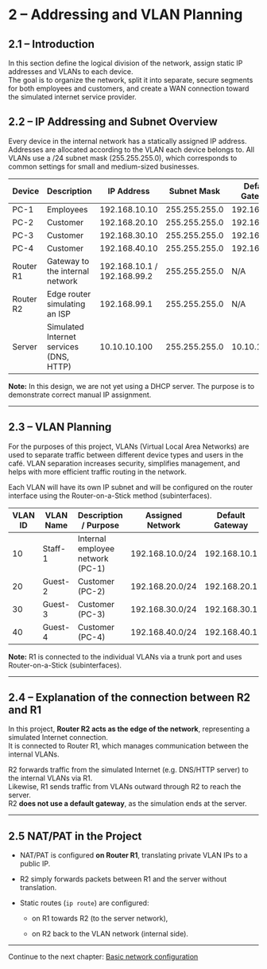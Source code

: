# **2 – Addressing and VLAN Planning**


## 2.1 – Introduction

In this section define the logical division of the network, assign static IP addresses and VLANs to each device.  
The goal is to organize the network, split it into separate, secure segments for both employees and customers, and create a WAN connection toward the simulated internet service provider.

## 2.2 –  IP Addressing and Subnet Overview

Every device in the internal network has a statically assigned IP address. Addresses are allocated according to the VLAN each device belongs to. All VLANs use a /24 subnet mask (255.255.255.0), which corresponds to common settings for small and medium-sized businesses.

| Device    | Description                             | IP Address                  | Subnet Mask   | Default Gateway |
| --------- | --------------------------------------- | --------------------------- | ------------- | --------------- |
| PC-1      | Employees                               | 192.168.10.10               | 255.255.255.0 | 192.168.10.1    |
| PC-2      | Customer                                | 192.168.20.10               | 255.255.255.0 | 192.168.20.1    |
| PC-3      | Customer                                | 192.168.30.10               | 255.255.255.0 | 192.168.30.1    |
| PC-4      | Customer                                | 192.168.40.10               | 255.255.255.0 | 192.168.40.1    |
| Router R1 | Gateway to the internal network         | 192.168.10.1 / 192.168.99.2 | 255.255.255.0 | N/A    |
| Router R2 | Edge router simulating an ISP           | 192.168.99.1                | 255.255.255.0 | N/A             |
| Server    | Simulated Internet services (DNS, HTTP) | 10.10.10.100                | 255.255.255.0 | 10.10.10.1      |

**Note:** In this design, we are not yet using a DHCP server. The purpose is to demonstrate correct manual IP assignment.

---

## 2.3 – VLAN Planning

For the purposes of this project, VLANs (Virtual Local Area Networks) are used to separate traffic between different device types and users in the café. VLAN separation increases security, simplifies management, and helps with more efficient traffic routing in the network.

Each VLAN will have its own IP subnet and will be configured on the router interface using the Router-on-a-Stick method (subinterfaces).

|VLAN ID|VLAN Name|Description / Purpose|Assigned Network|Default Gateway|Assigned Devices|
|---|---|---|---|---|---|
|10|Staff-1|Internal employee network (PC-1)|192.168.10.0/24|192.168.10.1|PC-1, Router R1|
|20|Guest-2|Customer (PC-2)|192.168.20.0/24|192.168.20.1|PC-2|
|30|Guest-3|Customer (PC-3)|192.168.30.0/24|192.168.30.1|PC-3|
|40|Guest-4|Customer (PC-4)|192.168.40.0/24|192.168.40.1|PC-4|

**Note:** R1 is connected to the individual VLANs via a trunk port and uses Router-on-a-Stick (subinterfaces).

---

## 2.4 – Explanation of the connection between R2 and R1

In this project, **Router R2 acts as the edge of the network**, representing a simulated Internet connection.  
It is connected to Router R1, which manages communication between the internal VLANs.

R2 forwards traffic from the simulated Internet (e.g. DNS/HTTP server) to the internal VLANs via R1.  
Likewise, R1 sends traffic from VLANs outward through R2 to reach the server.  
R2 **does not use a default gateway**, as the simulation ends at the server.

---

## 2.5 NAT/PAT in the Project

- NAT/PAT is configured **on Router R1**, translating private VLAN IPs to a public IP.
    
- R2 simply forwards packets between R1 and the server without translation.
    
- Static routes (`ip route`) are configured:
    
    - on R1 towards R2 (to the server network),
        
    - on R2 back to the VLAN network (internal side).
---

Continue to the next chapter: [Basic network configuration](03-basic-network-configuration.md)
















